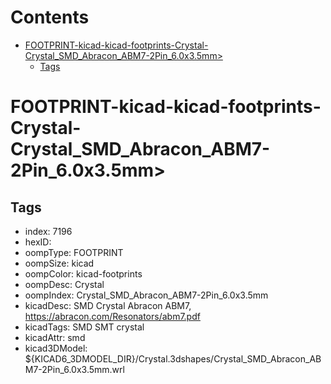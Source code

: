 



Contents
========

* [FOOTPRINT-kicad-kicad-footprints-Crystal-Crystal_SMD_Abracon_ABM7-2Pin_6.0x3.5mm>](#footprint-kicad-kicad-footprints-crystal-crystal_smd_abracon_abm7-2pin_60x35mm)
	* [Tags](#tags)

# FOOTPRINT-kicad-kicad-footprints-Crystal-Crystal_SMD_Abracon_ABM7-2Pin_6.0x3.5mm>

## Tags

- index: 7196
- hexID: 
- oompType: FOOTPRINT
- oompSize: kicad
- oompColor: kicad-footprints
- oompDesc: Crystal
- oompIndex: Crystal_SMD_Abracon_ABM7-2Pin_6.0x3.5mm
- kicadDesc: SMD Crystal Abracon ABM7, https://abracon.com/Resonators/abm7.pdf
- kicadTags: SMD SMT crystal
- kicadAttr: smd
- kicad3DModel: ${KICAD6_3DMODEL_DIR}/Crystal.3dshapes/Crystal_SMD_Abracon_ABM7-2Pin_6.0x3.5mm.wrl
